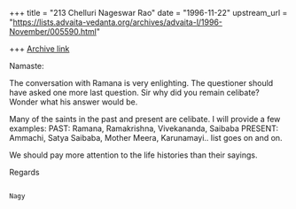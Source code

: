+++
title = "213 Chelluri Nageswar Rao"
date = "1996-11-22"
upstream_url = "https://lists.advaita-vedanta.org/archives/advaita-l/1996-November/005590.html"

+++
[Archive link](https://lists.advaita-vedanta.org/archives/advaita-l/1996-November/005590.html)

Namaste:

The conversation with Ramana is very enlighting.  The questioner should have
asked one more last question.
Sir why did you remain celibate?  Wonder what his answer would be.

Many of the saints in the past and present are celibate.   I will provide a
few examples:
PAST: Ramana, Ramakrishna, Vivekananda, Saibaba
PRESENT: Ammachi, Satya Saibaba, Mother Meera, Karunamayi.. list goes on and
on.

We should pay more attention to the life histories than their sayings.

Regards



                                                                         Nagy


